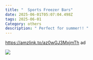 ```yaml
---
title: "  Sports Freezer Bars"
date: 2025-06-01T05:07:04.498Z
tags: 2025-06-01
Category: others
description: " Perfect for summer!! "
---
```

https://amzlink.to/az0wGJ3MxjmTh  ad 

<!--StartFragment-->

![](https://m.media-amazon.com/images/I/81MUSMhedZS._SL1500_.jpg)

<!--EndFragment-->